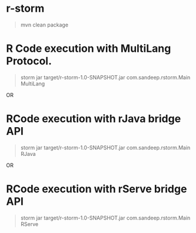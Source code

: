 # r-storm

> mvn clean package

# R Code execution with MultiLang Protocol.

> storm jar target/r-storm-1.0-SNAPSHOT.jar com.sandeep.rstorm.Main MultiLang

OR
# RCode execution with rJava bridge API
> storm jar target/r-storm-1.0-SNAPSHOT.jar com.sandeep.rstorm.Main RJava

OR

# RCode execution with rServe bridge API
> storm jar target/r-storm-1.0-SNAPSHOT.jar com.sandeep.rstorm.Main RServe



